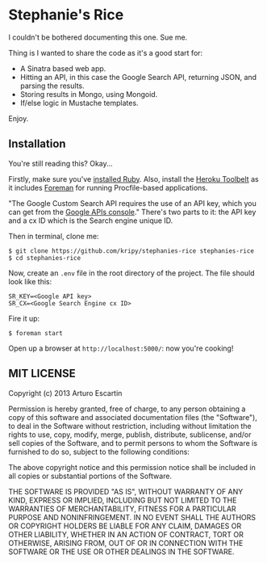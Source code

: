 # Stephanie's Rice

I couldn't be bothered documenting this one. Sue me.

Thing is I wanted to share the code as it's a good start for:

- A Sinatra based web app.
- Hitting an API, in this case the Google Search API, returning JSON, and parsing the results.
- Storing results in Mongo, using Mongoid.
- If/else logic in Mustache templates.

Enjoy.

## Installation

You're still reading this? Okay...

Firstly, make sure you've [installed Ruby](http://www.ruby-lang.org/en/). Also, install the [Heroku Toolbelt](https://toolbelt.heroku.com/) as it includes [Foreman](https://github.com/ddollar/foreman) for running Procfile-based applications.

"The Google Custom Search API requires the use of an API key, which you can get from the [Google APIs console](http://code.google.com/apis/console/?api=customsearch)." There's two parts to it: the API key and a cx ID which is the Search engine unique ID.

Then in terminal, clone me:

```
$ git clone https://github.com/kripy/stephanies-rice stephanies-rice
$ cd stephanies-rice
```

Now, create an ```.env``` file in the root directory of the project. The file should look like this:

```
SR_KEY=<Google API key>
SR_CX=<Google Search Engine cx ID>
```

Fire it up:

```
$ foreman start
```

Open up a browser at ```http://localhost:5000/```: now you're cooking!

## MIT LICENSE

Copyright (c) 2013 Arturo Escartin

Permission is hereby granted, free of charge, to any person obtaining a copy of this software and associated documentation files (the "Software"), to deal in the Software without restriction, including without limitation the rights to use, copy, modify, merge, publish, distribute, sublicense, and/or sell copies of the Software, and to permit persons to whom the Software is furnished to do so, subject to the following conditions:

The above copyright notice and this permission notice shall be included in all copies or substantial portions of the Software.

THE SOFTWARE IS PROVIDED "AS IS", WITHOUT WARRANTY OF ANY KIND, EXPRESS OR IMPLIED, INCLUDING BUT NOT LIMITED TO THE WARRANTIES OF MERCHANTABILITY, FITNESS FOR A PARTICULAR PURPOSE AND NONINFRINGEMENT. IN NO EVENT SHALL THE AUTHORS OR COPYRIGHT HOLDERS BE LIABLE FOR ANY CLAIM, DAMAGES OR OTHER LIABILITY, WHETHER IN AN ACTION OF CONTRACT, TORT OR OTHERWISE, ARISING FROM, OUT OF OR IN CONNECTION WITH THE SOFTWARE OR THE USE OR OTHER DEALINGS IN THE SOFTWARE.